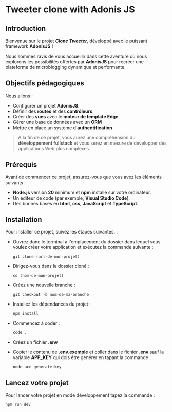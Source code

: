 # Tweeter clone with Adonis JS

## Introduction

Bienvenue sur le projet  ***Clone Tweeter***, développé avec le puissant framework **AdonisJS** !

Nous sommes ravis de vous accueillir dans cette aventure où nous explorons les possibilités offertes par **AdonisJS** pour recréer une plateforme de microblogging dynamique et performante.

## Objectifs pédagogiques
Nous allons :
- Configurer un projet **AdonisJS**.
- Définir des **routes** et des **contrôleurs**.
- Créer des **vues** avec le **moteur de template Edge**.
- Gérer une base de données avec un **ORM**
- Mettre en place un système d'**authentification**

> À la fin de ce projet, vous aurez une compréhension du **développement fullstack** et vous serez en mesure de développer des applications Web plus complexes.

## Prérequis
Avant de commencer ce projet, assurez-vous que vous avez les éléments suivants :
- **Node.js** version **20** minimum et **npm** installé sur votre ordinateur.
- Un éditeur de code (par exemple, **Visual Studio Code**).
- Des bonnes bases en **html**, **css**, **JavaScript** et **TypeScript**.

## Installation
Pour installer ce projet, suivez les étapes suivantes. :

-   Ouvrez donc le terminal à l'emplacement du dossier dans lequel vous voulez créer votre application et exécutez la commande suivante :
    ```
    git clone (url-de-mon-projet)
    ```
-   Dirigez-vous dans le dossier cloné :
    ```
    cd (nom-de-mon-projet)
    ```
    
-   Créez une nouvelle branche :
    ```
    git checkout -b nom-de-ma-branche
    ```

-   Installez les dépendances du projet :
    ```
    npm install
    ```
-   Commencez à coder :
    ```
    code .
    ```

- Créez un fichier **.env**

- Copier le contenu de **.env.exemple** et coller dans le fichier **.env** sauf la variable **APP_KEY** qui dois être générer en tapant la commande :
    ```
    node ace generate:key
    ``` 

## Lancez votre projet
Pour lancer votre projet en mode développement tapez la commande :
```
npm run dev
```